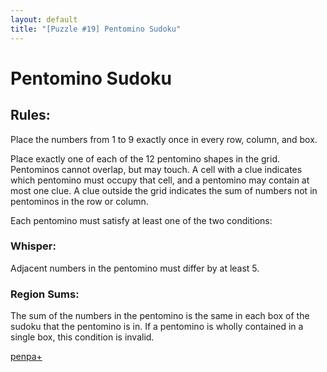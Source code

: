 ```yaml
---
layout: default
title: "[Puzzle #19] Pentomino Sudoku"
---
```


# Pentomino Sudoku

## Rules:

Place the numbers from 1 to 9 exactly once in every row, column, and box.

Place exactly one of each of the 12 pentomino shapes in the grid. Pentominos cannot overlap, but may touch. A cell with a clue indicates which pentomino must occupy that cell, and a pentomino may contain at most one clue. A clue outside the grid indicates the sum of numbers not in pentominos in the row or column.

Each pentomino must satisfy at least one of the two conditions:

### Whisper:

Adjacent numbers in the pentomino must differ by at least 5.

### Region Sums:

The sum of the numbers in the pentomino is the same in each box of the sudoku that the pentomino is in. If a pentomino is wholly contained in a single box, this condition is invalid. 

[penpa+](https://tinyurl.com/24zahd4z)
